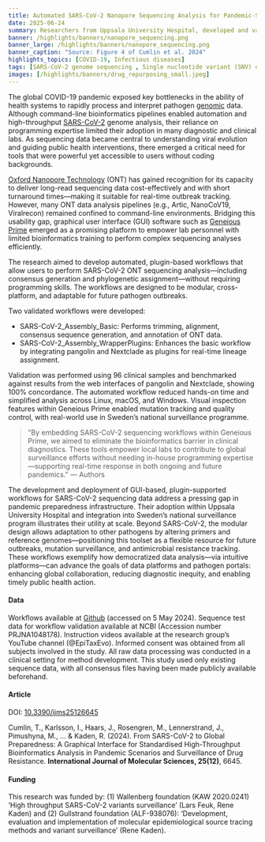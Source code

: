 ```yaml
---
title: Automated SARS-CoV-2 Nanopore Sequencing Analysis for Pandemic-Scale Diagnostics
date: 2025-06-24
summary: Researchers from Uppsala University Hospital, developed and validated two automated workflows within the GUI-based software Geneious Prime 2022.1.1. Validation data and tools are openly available via GitHub and the Sequence Read Archive.
banner: /highlights/banners/nanopore_sequencing.png
banner_large: /highlights/banners/nanopore_sequencing.png
banner_caption: "Source: Figure 4 of Cumlin et al. 2024"
highlights_topics: [COVID-19, Infectious diseases]
tags: [SARS-CoV-2 genome sequencing , Single nucleotide variant (SNV) detection , Oxford Nanopore Technology (ONT) , National pathogen surveillance, Outbreak response infrastructure]
images: [/highlights/banners/drug_repurposing_small.jpeg]
---
```


The global COVID-19 pandemic exposed key bottlenecks in the ability of health systems to rapidly process and interpret pathogen [genomic](https://www.genome.gov/about-genomics/fact-sheets/A-Brief-Guide-to-Genomics) data. Although command-line bioinformatics pipelines enabled automation and high-throughput [SARS-CoV-2](https://www.cancer.gov/publications/dictionaries/cancer-terms/def/sars-cov-2) genome analysis, their reliance on programming expertise limited their adoption in many diagnostic and clinical labs. As sequencing data became central to understanding viral evolution and guiding public health interventions, there emerged a critical need for tools that were powerful yet accessible to users without coding backgrounds.

[Oxford Nanopore Technology](https://www.nature.com/articles/s41587-021-01108-x) (ONT) has gained recognition for its capacity to deliver long-read sequencing data cost-effectively and with short turnaround times—making it suitable for real-time outbreak tracking. However, many ONT data analysis pipelines (e.g., Artic, NanoCoV19, Viralrecon) remained confined to command-line environments. Bridging this usability gap, graphical user interface (GUI) software such as [Geneious Prime](https://www.geneious.com/features/prime) emerged as a promising platform to empower lab personnel with limited bioinformatics training to perform complex sequencing analyses efficiently.

The research aimed to develop automated, plugin-based workflows that allow users to perform SARS-CoV-2 ONT sequencing analysis—including consensus generation and phylogenetic assignment—without requiring programming skills. The workflows are designed to be modular, cross-platform, and adaptable for future pathogen outbreaks.

Two validated workflows were developed:

- SARS-CoV-2_Assembly_Basic: Performs trimming, alignment, consensus sequence generation, and annotation of ONT data.
- SARS-CoV-2_Assembly_WrapperPlugins: Enhances the basic workflow by integrating pangolin and Nextclade as plugins for real-time lineage assignment.

Validation was performed using 96 clinical samples and benchmarked against results from the web interfaces of pangolin and Nextclade, showing 100% concordance. The automated workflow reduced hands-on time and simplified analysis across Linux, macOS, and Windows. Visual inspection features within Geneious Prime enabled mutation tracking and quality control, with real-world use in Sweden’s national surveillance programme.

> "By embedding SARS-CoV-2 sequencing workflows within Geneious Prime, we aimed to eliminate the bioinformatics barrier in clinical diagnostics. These tools empower local labs to contribute to global surveillance efforts without needing in-house programming expertise—supporting real-time response in both ongoing and future pandemics."
— Authors

The development and deployment of GUI-based, plugin-supported workflows for SARS-CoV-2 sequencing data address a pressing gap in pandemic preparedness infrastructure. Their adoption within Uppsala University Hospital and integration into Sweden’s national surveillance program illustrates their utility at scale. Beyond SARS-CoV-2, the modular design allows adaptation to other pathogens by altering primers and reference genomes—positioning this toolset as a flexible resource for future outbreaks, mutation surveillance, and antimicrobial resistance tracking. These workflows exemplify how democratized data analysis—via intuitive platforms—can advance the goals of data platforms and pathogen portals: enhancing global collaboration, reducing diagnostic inequity, and enabling timely public health action.


#### Data

Workflows available at [Github](https://github.com/clinical-genomics-uppsala/Geneious_SARS-CoV-2) (accessed on 5 May 2024). Sequence test data for workflow validation available at NCBI (Accession number PRJNA1048178). Instruction videos available at the research group’s YouTube channel (@EpiTaxEvo). Informed consent was obtained from all subjects involved in the study. All raw data processing was conducted in a clinical setting for method development. This study used only existing sequence data, with all consensus files having been made publicly available beforehand.

#### Article

DOI: [10.3390/ijms25126645](https://doi.org/10.3390/ijms25126645)

Cumlin, T., Karlsson, I., Haars, J., Rosengren, M., Lennerstrand, J., Pimushyna, M., ... & Kaden, R. (2024). From SARS-CoV-2 to Global Preparedness: A Graphical Interface for Standardised High-Throughput Bioinformatics Analysis in Pandemic Scenarios and Surveillance of Drug Resistance. **International Journal of Molecular Sciences, 25(12)**, 6645.

#### Funding

This research was funded by: (1) Wallenberg foundation (KAW 2020.0241) ‘High throughput SARS-CoV-2 variants surveillance’ (Lars Feuk, Rene Kaden) and (2) Gullstrand foundation (ALF-938076): ‘Development, evaluation and implementation of molecular epidemiological source tracing methods and variant surveillance’ (Rene Kaden).